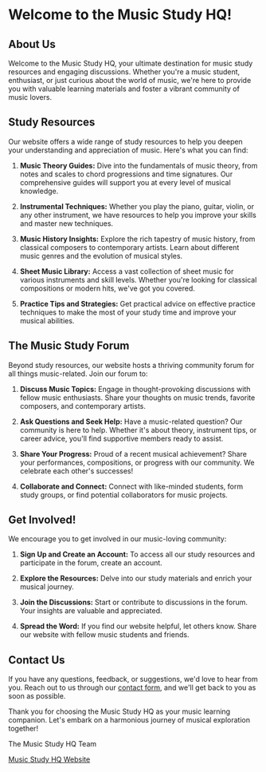 # Welcome to the Music Study HQ!

## About Us

Welcome to the Music Study HQ, your ultimate destination for music study resources and engaging discussions. Whether you're a music student, enthusiast, or just curious about the world of music, we're here to provide you with valuable learning materials and foster a vibrant community of music lovers.

## Study Resources

Our website offers a wide range of study resources to help you deepen your understanding and appreciation of music. Here's what you can find:

1. **Music Theory Guides:** Dive into the fundamentals of music theory, from notes and scales to chord progressions and time signatures. Our comprehensive guides will support you at every level of musical knowledge.

2. **Instrumental Techniques:** Whether you play the piano, guitar, violin, or any other instrument, we have resources to help you improve your skills and master new techniques.

3. **Music History Insights:** Explore the rich tapestry of music history, from classical composers to contemporary artists. Learn about different music genres and the evolution of musical styles.


4. **Sheet Music Library:** Access a vast collection of sheet music for various instruments and skill levels. Whether you're looking for classical compositions or modern hits, we've got you covered.

5. **Practice Tips and Strategies:** Get practical advice on effective practice techniques to make the most of your study time and improve your musical abilities.

## The Music Study Forum

Beyond study resources, our website hosts a thriving community forum for all things music-related. Join our forum to:

1. **Discuss Music Topics:** Engage in thought-provoking discussions with fellow music enthusiasts. Share your thoughts on music trends, favorite composers, and contemporary artists.

2. **Ask Questions and Seek Help:** Have a music-related question? Our community is here to help. Whether it's about theory, instrument tips, or career advice, you'll find supportive members ready to assist.

3. **Share Your Progress:** Proud of a recent musical achievement? Share your performances, compositions, or progress with our community. We celebrate each other's successes!

4. **Collaborate and Connect:** Connect with like-minded students, form study groups, or find potential collaborators for music projects.

## Get Involved!

We encourage you to get involved in our music-loving community:

1. **Sign Up and Create an Account:** To access all our study resources and participate in the forum, create an account.

2. **Explore the Resources:** Delve into our study materials and enrich your musical journey.

3. **Join the Discussions:** Start or contribute to discussions in the forum. Your insights are valuable and appreciated.

4. **Spread the Word:** If you find our website helpful, let others know. Share our website with fellow music students and friends.

## Contact Us

If you have any questions, feedback, or suggestions, we'd love to hear from you. Reach out to us through our [contact form](#), and we'll get back to you as soon as possible.

Thank you for choosing the Music Study HQ as your music learning companion. Let's embark on a harmonious journey of musical exploration together!

The Music Study HQ Team

[Music Study HQ Website](https://www.musicstudyhq.com)
